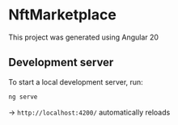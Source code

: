 # NftMarketplace

This project was generated using Angular 20

## Development server

To start a local development server, run:

```bash
ng serve
```
-> `http://localhost:4200/`
automatically reloads
